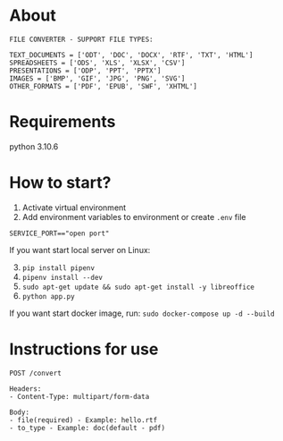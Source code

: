 # About
```
FILE CONVERTER - SUPPORT FILE TYPES:

TEXT_DOCUMENTS = ['ODT', 'DOC', 'DOCX', 'RTF', 'TXT', 'HTML']
SPREADSHEETS = ['ODS', 'XLS', 'XLSX', 'CSV']
PRESENTATIONS = ['ODP', 'PPT', 'PPTX']
IMAGES = ['BMP', 'GIF', 'JPG', 'PNG', 'SVG']
OTHER_FORMATS = ['PDF', 'EPUB', 'SWF', 'XHTML']
```

# Requirements

python 3.10.6

# How to start?

1. Activate virtual environment
2. Add environment variables to environment or create `.env` file

```
SERVICE_PORT=="open port"
```

If you want start local server on Linux:

3. `pip install pipenv`
4. `pipenv install --dev`
5. `sudo apt-get update && sudo apt-get install -y libreoffice`
6. `python app.py`

If you want start docker image, run:
`sudo docker-compose up -d --build`

# Instructions for use

```
POST /convert

Headers:
- Content-Type: multipart/form-data

Body:
- file(required) - Example: hello.rtf
- to_type - Example: doc(default - pdf)
```
